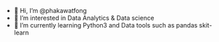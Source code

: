 - 👋 Hi, I’m @phakawatfong
- 👀 I’m interested in Data Analytics & Data science
- 🌱 I’m currently learning Python3 and Data tools such as pandas skit-learn

<!---
phakawatfong/phakawatfong is a ✨ special ✨ repository because its `README.md` (this file) appears on your GitHub profile.
You can click the Preview link to take a look at your changes.
--->
